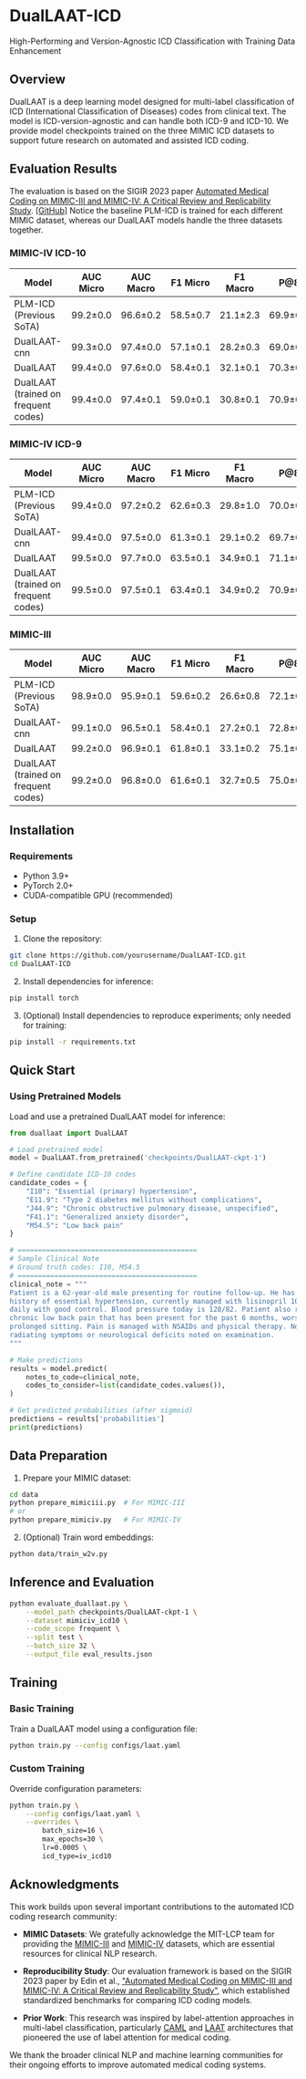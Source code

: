 # DualLAAT-ICD

High-Performing and Version-Agnostic ICD Classification with Training Data Enhancement


## Overview

DualLAAT is a deep learning model designed for multi-label classification of ICD (International Classification of Diseases) codes from clinical text. The model is ICD-version-agnostic and can handle both ICD-9 and ICD-10. We provide model checkpoints trained on the three MIMIC ICD datasets to support future research on automated and assisted ICD coding.

<!-- ### Key Features

- **Dual attention mechanism** for both clinical notes and ICD code descriptions
- **Flexible encoder architecture** supporting both RNN (LSTM/GRU) and CNN encoders
- **Multi-head attention** for capturing complex text-code relationships
- **Support for multiple datasets**: MIMIC-III (ICD-9) and MIMIC-IV (ICD-9/ICD-10)
- **Pretrained model checkpoints** for quick deployment -->


## Evaluation Results

The evaluation is based on the SIGIR 2023 paper [Automated Medical Coding on MIMIC-III and MIMIC-IV: A Critical Review and Replicability Study](https://dl.acm.org/doi/10.1145/3539618.3591918). [[GitHub](https://github.com/JoakimEdin/medical-coding-reproducibility/tree/main)] Notice the baseline PLM-ICD is trained for each different MIMIC dataset, whereas our DualLAAT models handle the three datasets together.

### MIMIC-IV ICD-10

| Model | AUC Micro | AUC Macro | F1 Micro | F1 Macro | P@8 | P@15 | P@R | MAP |
|---|---|---|---|---|---|---|---|---|
| PLM-ICD (Previous SoTA) | 99.2±0.0 | 96.6±0.2 | 58.5±0.7 | 21.1±2.3 | 69.9±0.6 | 55.0±0.6 | 57.9±0.8 | 61.9±0.9 |
| DualLAAT-cnn | 99.3±0.0 | 97.4±0.0 | 57.1±0.1 | 28.2±0.3 | 69.0±0.1 | 54.1±0.0 | 57.1±0.0 | 61.2±0.0 |
| DualLAAT | 99.4±0.0 | 97.6±0.0 | 58.4±0.1 | 32.1±0.1 | 70.3±0.0 | 55.3±0.0 | 58.5±0.1 | 62.9±0.0 |
| DualLAAT (trained on frequent codes) | 99.4±0.0 | 97.4±0.1 | 59.0±0.1 | 30.8±0.1 | 70.9±0.1 | 55.7±0.1 | 59.0±0.1 | 63.5±0.1 |


### MIMIC-IV ICD-9

| Model | AUC Micro | AUC Macro | F1 Micro | F1 Macro | P@8 | P@15 | P@R | MAP |
|---|---|---|---|---|---|---|---|---|
| PLM-ICD (Previous SoTA) | 99.4±0.0 | 97.2±0.2 | 62.6±0.3 | 29.8±1.0 | 70.0±0.2 | 53.5±0.2 | 62.7±0.3 | 68.0±0.3  |
| DualLAAT-cnn | 99.4±0.0 | 97.5±0.0 | 61.3±0.1 | 29.1±0.2 | 69.7±0.0 | 53.2±0.0 | 62.3±0.0 | 67.6±0.0 |
| DualLAAT | 99.5±0.0 | 97.7±0.0 | 63.5±0.1 | 34.9±0.1 | 71.1±0.1 | 54.4±0.0 | 63.9±0.0 | 69.5±0.0 |
| DualLAAT (trained on frequent codes) | 99.5±0.0 | 97.5±0.1 | 63.4±0.1 | 34.9±0.2 | 70.9±0.1 | 54.3±0.0 | 63.7±0.1 | 69.2±0.1 |


### MIMIC-III

| Model | AUC Micro | AUC Macro | F1 Micro | F1 Macro | P@8 | P@15 | P@R | MAP |
|---|---|---|---|---|---|---|---|---|
| PLM-ICD (Previous SoTA) | 98.9±0.0 | 95.9±0.1 | 59.6±0.2 | 26.6±0.8 | 72.1±0.2 | 56.5±0.1 | 60.1±0.1 | 64.6±0.2  |
| DualLAAT-cnn | 99.1±0.0 | 96.5±0.1 | 58.4±0.1 | 27.2±0.1 | 72.8±0.0 | 57.0±0.0 | 60.7±0.1 | 65.5±0.1 |
| DualLAAT | 99.2±0.0 | 96.9±0.1 | 61.8±0.1 | 33.1±0.2 | 75.1±0.1 | 58.9±0.1 | 62.9±0.1 | 68.2±0.1 |
| DualLAAT (trained on frequent codes) | 99.2±0.0 | 96.8±0.0 | 61.6±0.1 | 32.7±0.5 | 75.0±0.1 | 58.9±0.1 | 63.0±0.0 | 68.2±0.1 |


## Installation

### Requirements

- Python 3.9+
- PyTorch 2.0+
- CUDA-compatible GPU (recommended)

### Setup

1. Clone the repository:
```bash
git clone https://github.com/yourusername/DualLAAT-ICD.git
cd DualLAAT-ICD
```

2. Install dependencies for inference:
```bash
pip install torch
```

3. (Optional) Install dependencies to reproduce experiments; only needed for training:
```bash
pip install -r requirements.txt
```

## Quick Start

### Using Pretrained Models

Load and use a pretrained DualLAAT model for inference:

```python
from duallaat import DualLAAT

# Load pretrained model
model = DualLAAT.from_pretrained('checkpoints/DualLAAT-ckpt-1')

# Define candidate ICD-10 codes
candidate_codes = {
    "I10": "Essential (primary) hypertension",
    "E11.9": "Type 2 diabetes mellitus without complications",
    "J44.9": "Chronic obstructive pulmonary disease, unspecified",
    "F41.1": "Generalized anxiety disorder",
    "M54.5": "Low back pain"
}

# ============================================
# Sample Clinical Note
# Ground truth codes: I10, M54.5
# ============================================
clinical_note = """
Patient is a 62-year-old male presenting for routine follow-up. He has a 
history of essential hypertension, currently managed with lisinopril 10mg 
daily with good control. Blood pressure today is 128/82. Patient also reports 
chronic low back pain that has been present for the past 6 months, worse with 
prolonged sitting. Pain is managed with NSAIDs and physical therapy. No 
radiating symptoms or neurological deficits noted on examination.
"""

# Make predictions
results = model.predict(
    notes_to_code=clinical_note,
    codes_to_consider=list(candidate_codes.values()),
)

# Get predicted probabilities (after sigmoid)
predictions = results['probabilities']
print(predictions)
```

## Data Preparation

1. Prepare your MIMIC dataset:
```bash
cd data
python prepare_mimiciii.py  # For MIMIC-III
# or
python prepare_mimiciv.py   # For MIMIC-IV
```

2. (Optional) Train word embeddings:
```bash
python data/train_w2v.py
```

## Inference and Evaluation

```bash
python evaluate_duallaat.py \
    --model_path checkpoints/DualLAAT-ckpt-1 \
    --dataset mimiciv_icd10 \
    --code_scope frequent \
    --split test \
    --batch_size 32 \
    --output_file eval_results.json
```

## Training

### Basic Training

Train a DualLAAT model using a configuration file:

```bash
python train.py --config configs/laat.yaml
```

### Custom Training

Override configuration parameters:

```bash
python train.py \
    --config configs/laat.yaml \
    --overrides \
        batch_size=16 \
        max_epochs=30 \
        lr=0.0005 \
        icd_type=iv_icd10
```

<!-- ### Key Configuration Options

- `icd_type`: Dataset variant (`iv_icd10`, `iv_icd9`, `iii_icd9`)
- `icd_target_frequency`: Code scope (`frequent`, `full`)
- `encoder_type`: Encoder architecture (`rnn`, `cnn`)
- `rnn_type`: RNN variant (`lstm`, `gru`)
- `max_input_length`: Maximum sequence length (default: 4000)
- `batch_size`: Training batch size
- `lr`: Learning rate
- `dropout`: Dropout rate
 -->

<!-- ## Citation

If you use this code in your research, please cite:

```bibtex
@article{duallaat2024,
  title={DualLAAT: Dual Label-Aware Attention for Automated ICD Coding},
  author={Your Name},
  journal={arXiv preprint},
  year={2024}
}
``` -->

## Acknowledgments

This work builds upon several important contributions to the automated ICD coding research community:

- **MIMIC Datasets**: We gratefully acknowledge the MIT-LCP team for providing the [MIMIC-III](https://physionet.org/content/mimiciii/) and [MIMIC-IV](https://physionet.org/content/mimiciv/) datasets, which are essential resources for clinical NLP research.

- **Reproducibility Study**: Our evaluation framework is based on the SIGIR 2023 paper by Edin et al., ["Automated Medical Coding on MIMIC-III and MIMIC-IV: A Critical Review and Replicability Study"](https://dl.acm.org/doi/10.1145/3539618.3591918), which established standardized benchmarks for comparing ICD coding models.

- **Prior Work**: This research was inspired by label-attention approaches in multi-label classification, particularly [CAML](https://aclanthology.org/N18-1100/) and [LAAT](https://www.ijcai.org/proceedings/2020/461) architectures that pioneered the use of label attention for medical coding.


We thank the broader clinical NLP and machine learning communities for their ongoing efforts to improve automated medical coding systems.